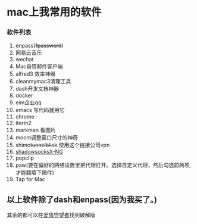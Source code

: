 # mac上我常用的软件
### 软件列表
1. enpass(~~1password~~)
2. 网易云音乐
3. wechat 
4. Mac自带邮件客户端
5. alfred3 效率神器
6. cleanmymac3清理工具
7. dash开发文档神器
8. docker
9. eim企业qq
10. emacs 写代码就用它
11. chrome
12. iterm2
13. markman 看图片
14. moom调整窗口尺寸的神奇
15. shimo~~tunnelblick~~ 使用这个链接公司vpn
16. [shadowsocksX-NG](https://github.com/shadowsocks/ShadowsocksX-NG)
17. popclip
18. paw(要在偏好的网络设置里把代理打开。选择自定义代理，然后勾选前两项,才能翻墙下插件)
19. Tap for Mac

## 以上软件除了dash和enpass(**因为我买了**。)
其余的都可以在[爱情守望者](http://www.waitsun.com/)找到破解版
